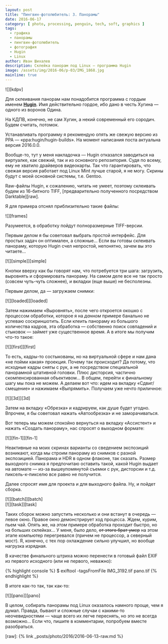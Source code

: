 ```yaml
---
layout: post
title: "Пингвин-фотолюбитель: 3. Панорамы"
date: 2016-06-17
category: [ photo, processing, penguin, tech, soft, graphics ]
tags:
  - графика
  - панорамы
  - пингвин-фотолюбитель
  - фотография
  - Hugin
  - Linux
author: Иван Шихалев
description: Склейка панорам под Linux — программа Hugin
image: /assets/img/2016-06/p-03/IMG_1868.jpg
mainline: true
---
```

<div class="right-box" style="width: 240px;">
![][kdpv]
</div>

Для склеивания панорам нам понадобится программа с гордым именем **[Hugin][hugin]**. Имя действительно гордое,
ибо дано в честь Хугина — одного из воронов Одина.

На КДПВ, конечно, не сам Хугин, а некий современный его сородич. Будем считать, потомок.

Устанавливать программу я рекомендую опять же свежую версию из PPA — «ppa:hugin/hugin-builds». На момент написания
поста актуальна версия 2016.0.0.

<div class="note">
Вообще-то, тут у меня накладочка — Hugin отказался заводиться на виртуалке, как свежий, так и из основного
репозитория. Судя по всему, ему не хватило драйверов видеокарты. Так что гарантировать, что свежая версия
работает под Linux Mint лучше старой, я не могу. Скрины будут с моей основной системы, т.е. Gentoo.
</div>

Raw-файлы Hugin, к сожалению, читать не умеет, поэтому склеивать будем из 16-битного TIFF, [предварительно
полученного посредством Darktable][raw].

<!--more-->

Я для примера отснял приблизительно такие файлы:

<div class="center-box" style="width: 711px;">
![][frames]
</div>

Разумеется, в обработку пойдут полноразмерные TIFF-версии.

Первым делом я бы советовал выбрать простой интерфейс. Для простых задач он оптимален, а сложные... Если вы
готовы склеивать панораму, которую Hugin счел непростой, непонятно, зачем вы это читаете...

<div class="center-box">
[![][simple]][simple]
</div>

Кнопки вверху как бы говорят нам, что потребуется три шага: загрузить, выровнять и сформировать панораму.
На самом деле все не так просто (совсем чуть-чуть сложнее), и вкладки (еще выше) не бесполезны.

Первым делом, да — загружаем снимки:

<div class="center-box">
[![][loaded]][loaded]
</div>

Затем нажимаем «Выровнять», после чего откроется окошко с процессом обработки, которое я на *данном* примере
банально не успеваю соскриншотить. Если клеить панораму из большого количества кадров, эта обработка — собственно
поиск совпадений и стыковок — займет уже существенное время. А в итоге мы получим что-то такое:

<div class="center-box">
[![][first]][first]
</div>

То есть, кадры-то состыкованы, но на виртуальной сфере и нам дана «не пойми какая» проекция. Почему так происходит?
Да потому, что исходные кадры сняты с рук, а не посредством специальной панорамной штативной головки. Плюс дисторсия,
частично скомпенсированная объективом... В общем, перейти к финальному шагу мы пока не можем. А делаем вот что:
идем на вкладку «Сдвиг/смещение» и нажимаем «Выпрямить». Получаем уже нечто приличное:

<div class="center-box">
[![][3d]][3d]
</div>

Затем на вкладку «Обрезка» и кадрируем, как душе будет угодно. Впрочем, я бы советовал нажать «Автообрезка»
и не заморачиваться.

Вот теперь мы можем спокойно вернуться на вкладку «Ассистент» и нажать «Создать панораму», нас спросят
о выходном формате:

<div class="center-box">
[![][fin-1]][fin-1]
</div>

Неактивные на моих скринах варианты со сведением экспозиций возникают, когда мы строим панораму из снимков
с разной экспозицией. Панорама и HDR в одном флаконе, так сказать. Размер выходного снимка я предпочитаю оставить
такой, какой Hugin выдает на автомате — из-за вышеупомянутой съемки с рук, дисторсии и т.д. пиксель-к-пикселю все
равно не получится.

Далее спросят имя для проекта и для выходного файла. Ну, и пойдет сборка.

<div class="left-box" style="width: 440px;">
[![][batch]][batch]
</div>

<div class="right-box" style="width: 440px;">
[![][task]][task]
</div>

Таких сборок можно запустить несколько и они встанут в очередь — левое окно. Правое окно демонстрирует ход процесса.
Ждем, курим, пьем чай. Опять же, на *этом* примере обработка проходит быстро, но на больших склейках... У меня, было
дело, <s>от этого брат умер</s> на этом этапе компьютер перегревался (причем не процессор, а северный мост). Я, конечно,
с тех пор охлаждение сильно улучшил, но вообще нагрузка изрядная.

В качестве финального штриха можно перенести в готовый файл EXIF из первого исходного (или не первого, неважно):

{%  highlight console %}
$ exiftool -tagsFromFile IMG_3192.tif pano.tif
{% endhighlight %}

В итоге как-то так, так как-то:

<div class="center-box">
[![][pano]][pano]
</div>

В целом, собирать панорамы под Linux оказалось намного проще, чем я думал. Правда, бывают и сложные случаи с какими-то
неочевидностями — чаще всего их легче переснять, но это не всегда возможно... Если что, пишите в комментарии, попробуем
вместе разобраться.

[kdpv]: /assets/img/2016-06/p-03/IMG_1868.jpg
[frames]: /assets/img/2016-06/p-03/frames.jpg
[simple]: /assets/img/2016-06/p-03/hugin-simple.png
[loaded]: /assets/img/2016-06/p-03/hugin-loaded.jpg
[first]: /assets/img/2016-06/p-03/hugin-first.jpg
[3d]: /assets/img/2016-06/p-03/hugin-3d.jpg
[fin-1]: /assets/img/2016-06/p-03/hugin-fin-1.png
[batch]: /assets/img/2016-06/p-03/hugin-batch.png
[task]: /assets/img/2016-06/p-03/hugin-task.png
[pano]: /assets/img/2016-06/p-03/pano.jpg

[hugin]: http://hugin.sourceforge.net/

[raw]: {% link _posts/photo/2016/2016-06-13-raw.md %}

